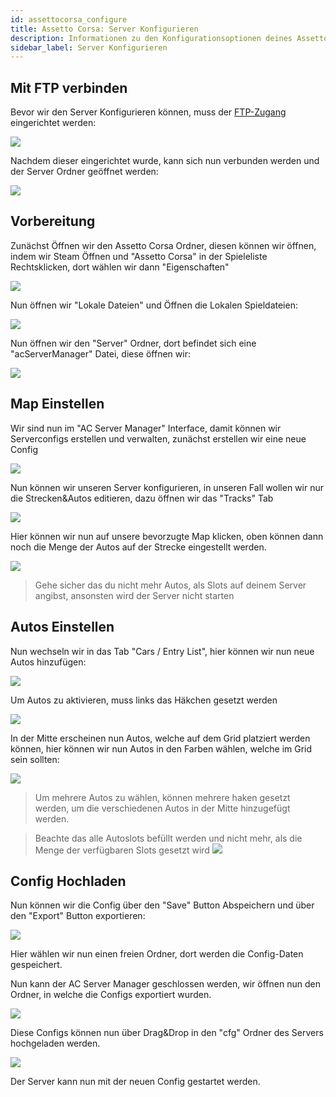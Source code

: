 ```yaml
---
id: assettocorsa_configure
title: Assetto Corsa: Server Konfigurieren
description: Informationen zu den Konfigurationsoptionen deines Assetto Corsa-Server von ZAP-Hosting - ZAP-Hosting.com Dokumentationen
sidebar_label: Server Konfigurieren
---
```


## Mit FTP verbinden

Bevor wir den Server Konfigurieren können, muss der [FTP-Zugang](gameserver_ftpaccess.md) eingerichtet werden:

![](https://screensaver01.zap-hosting.com/index.php/s/4Zfnp7Mo8CHdr77/preview)

Nachdem dieser eingerichtet wurde, kann sich nun verbunden werden und der Server Ordner geöffnet werden:

![](https://screensaver01.zap-hosting.com/index.php/s/SAW5bnPjCpGDE8P/preview)


## Vorbereitung

Zunächst Öffnen wir den Assetto Corsa Ordner, diesen können wir öffnen, indem wir Steam Öffnen und "Assetto Corsa" in der Spieleliste Rechtsklicken, dort wählen wir dann "Eigenschaften"

![](https://screensaver01.zap-hosting.com/index.php/s/eC9ny8CTa5PwAEN/preview)

Nun öffnen wir "Lokale Dateien" und Öffnen die Lokalen Spieldateien:

![](https://screensaver01.zap-hosting.com/index.php/s/NM5QR9PeJzjSiY8/preview)

Nun öffnen wir den "Server" Ordner, dort befindet sich eine "acServerManager" Datei, diese öffnen wir:

![](https://screensaver01.zap-hosting.com/index.php/s/onqBCHqaezK2csf/preview)


## Map Einstellen

Wir sind nun im "AC Server Manager" Interface, damit können wir Serverconfigs erstellen und verwalten, zunächst erstellen wir eine neue Config

![](https://screensaver01.zap-hosting.com/index.php/s/gDXC8MQeiGgZ7Rq/preview)

Nun können wir unseren Server konfigurieren, in unseren Fall wollen wir nur die Strecken&Autos editieren, dazu öffnen wir das "Tracks" Tab

![](https://screensaver01.zap-hosting.com/index.php/s/ePC7TwT4nEkJ88P/preview)

Hier können wir nun auf unsere bevorzugte Map klicken, oben können dann noch die Menge der Autos auf der Strecke eingestellt werden.

![](https://screensaver01.zap-hosting.com/index.php/s/oizKLpW3wWfaw6g/preview)

> Gehe sicher das du nicht mehr Autos, als Slots auf deinem Server angibst, ansonsten wird der Server nicht starten

## Autos Einstellen

Nun wechseln wir in das Tab "Cars / Entry List", hier können wir nun neue Autos hinzufügen:

![](https://screensaver01.zap-hosting.com/index.php/s/ExfRpRW9LbjRNkP/preview)

Um Autos zu aktivieren, muss links das Häkchen gesetzt werden

![](https://screensaver01.zap-hosting.com/index.php/s/7tZqtpfMKLz7oiR/preview)

In der Mitte erscheinen nun Autos, welche auf dem Grid platziert werden können, hier können wir nun Autos in den Farben wählen, welche im Grid sein sollten:

![](https://screensaver01.zap-hosting.com/index.php/s/D67miafjkCAQTkZ/preview)

> Um mehrere Autos zu wählen, können mehrere haken gesetzt werden, um die verschiedenen Autos in der Mitte hinzugefügt werden.

> Beachte das alle Autoslots befüllt werden und nicht mehr, als die Menge der verfügbaren Slots gesetzt wird
> ![](https://screensaver01.zap-hosting.com/index.php/s/rGKR2zNwgEagYMa/preview)

## Config Hochladen

Nun können wir die Config über den "Save" Button Abspeichern und über den "Export" Button exportieren:

![](https://screensaver01.zap-hosting.com/index.php/s/ixFdiQHfA9q6ca4/preview)

Hier wählen wir nun einen freien Ordner, dort werden die Config-Daten gespeichert.

Nun kann der AC Server Manager geschlossen werden, wir öffnen nun den Ordner, in welche die Configs exportiert wurden.

![](https://screensaver01.zap-hosting.com/index.php/s/trBYPXFQT6AcxWL/preview)

Diese Configs können nun über Drag&Drop in den "cfg" Ordner des Servers hochgeladen werden.

![](https://screensaver01.zap-hosting.com/index.php/s/9yFE96xgBQwHgsg/preview)

Der Server kann nun mit der neuen Config gestartet werden.
